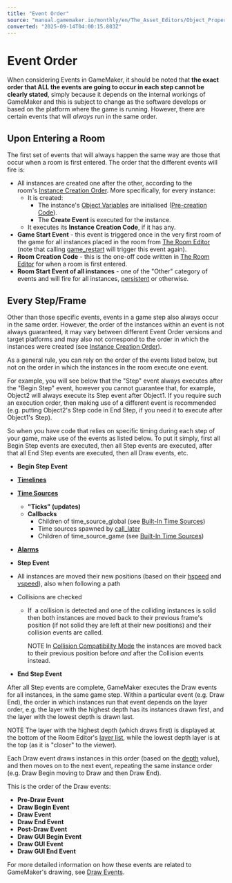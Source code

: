 ```yaml
---
title: "Event Order"
source: "manual.gamemaker.io/monthly/en/The_Asset_Editors/Object_Properties/Event_Order.htm"
converted: "2025-09-14T04:00:15.803Z"
---
```


# Event Order

When considering Events in GameMaker, it should be noted that **the exact order that ALL the events are going to occur in each step cannot be clearly stated**, simply because it depends on the internal workings of GameMaker and this is subject to change as the software develops or based on the platform where the game is running. However, there are certain events that will _always_ run in the same order.

## Upon Entering a Room

The first set of events that will always happen the same way are those that occur when a room is first entered. The order that the different events will fire is:

-   All instances are created one after the other, according to the room's [Instance Creation Order](../Room_Properties/Room_Properties.htm#creation_order). More specifically, for every instance:
    -   It is created:
        -   The instance's [Object Variables](Object_Variables.md) are initialised ([Pre-creation Code](Object_Variables.htm#h)).
        -   The **Create Event** is executed for the instance.
    -   It executes its **Instance Creation Code**, if it has any.
-   **Game Start Event** - this event is triggered once in the very first room of the game for all instances placed in the room from [The Room Editor](../Rooms.md) (note that calling [game\_restart](../../GameMaker_Language/GML_Reference/General_Game_Control/game_restart.md) will trigger this event again).
-   **Room Creation Code** - this is the one-off code written in [The Room Editor](../Rooms.md) for when a room is first entered.
-   **Room Start Event of all instances** - one of the "Other" category of events and will fire for all instances, [persistent](../../GameMaker_Language/GML_Reference/Asset_Management/Instances/Instance_Variables/persistent.md) or otherwise.

## Every Step/Frame

Other than those specific events, events in a game step also always occur in the same order. However, the order of the instances within an event is not always guaranteed, it may vary between different Event Order versions and target platforms and may also not correspond to the order in which the instances were created (see [Instance Creation Order](../Room_Properties/Room_Properties.htm#creation_order)).

As a general rule, you can rely on the order of the events listed below, but not on the order in which the instances in the room execute one event.

For example, you will see below that the "Step" event always executes after the "Begin Step" event, however you cannot guarantee that, for example, Object2 will always execute its Step event after Object1. If you require such an execution order, then making use of a different event is recommended (e.g. putting Object2's Step code in End Step, if you need it to execute after Object1's Step).

So when you have code that relies on specific timing during each step of your game, make use of the events as listed below. To put it simply, first all Begin Step events are executed, then all Step events are executed, after that all End Step events are executed, then all Draw events, etc.

-   **Begin Step Event**
-   [**Timelines**](../Timelines.md)
-   [**Time Sources**](../../GameMaker_Language/GML_Reference/Time_Sources/Time_Sources.md)
    -   **"Ticks" (updates)**
    -   **Callbacks**
        -   Children of time\_source\_global (see [Built-In Time Sources](../../GameMaker_Language/GML_Reference/Time_Sources/Built_In_Time_Sources.md))
        -   Time sources spawned by [call\_later](../../GameMaker_Language/GML_Reference/Time_Sources/call_later.md)
        -   Children of time\_source\_game (see [Built-In Time Sources](../../GameMaker_Language/GML_Reference/Time_Sources/Built_In_Time_Sources.md))
-   [**Alarms**](../../GameMaker_Language/GML_Reference/Asset_Management/Instances/Instance_Variables/alarm.md)
-   **Step Event**
-   All instances are moved their new positions (based on their [hspeed](../../GameMaker_Language/GML_Reference/Asset_Management/Instances/Instance_Variables/hspeed.md) and [vspeed](../../GameMaker_Language/GML_Reference/Asset_Management/Instances/Instance_Variables/vspeed.md)), also when following a path
-   Collisions are checked
    -   If  a collision is detected and one of the colliding instances is solid then both instances are moved back to their previous frame's position (if not solid they are left at their new positions) and their collision events are called.

        NOTE In [Collision Compatibility Mode](../../GameMaker_Language/GML_Reference/Movement_And_Collisions/Collisions/Collision_Compatibility_Mode.md) the instances are moved back to their previous position before _and_ after the Collision events instead.

-   **End Step Event**

After all Step events are complete, GameMaker executes the Draw events for all instances, in the same game step. Within a particular event (e.g. Draw End), the order in which instances run that event depends on the layer order, e.g. the layer with the highest depth has its instances drawn first, and the layer with the lowest depth is drawn last.

NOTE The layer with the highest depth (which draws first) is displayed at the bottom of the Room Editor's [layer list](../Room_Properties/Layer_Properties.md), while the lowest depth layer is at the top (as it is "closer" to the viewer).

Each Draw event draws instances in this order (based on the [depth](../../../../../GameMaker_Language/GML_Reference/Asset_Management/Instances/Instance_Variables/depth.md) value), and then moves on to the next event, repeating the same instance order (e.g. Draw Begin moving to Draw and then Draw End).

This is the order of the Draw events:

-   **Pre-Draw Event**
-   **Draw Begin Event**
-   **Draw Event**
-   **Draw End Event**
-   **Post-Draw Event**
-   **Draw GUI Begin Event**
-   **Draw GUI Event**
-   **Draw GUI End Event**

For more detailed information on how these events are related to GameMaker's drawing, see [Draw Events](Draw_Events.md).